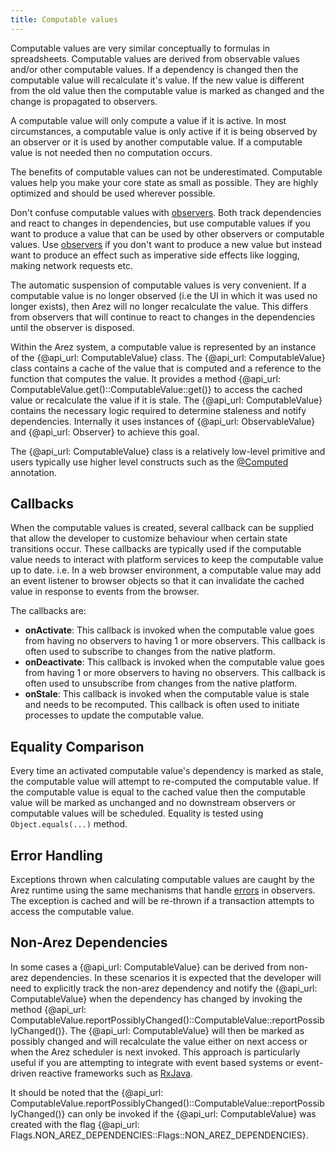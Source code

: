 ```yaml
---
title: Computable values
---
```


Computable values are very similar conceptually to formulas in spreadsheets. Computable values are derived
from observable values and/or other computable values. If a dependency is changed then the computable value
will recalculate it's value. If the new value is different from the old value then the computable value is
marked as changed and the change is propagated to observers.

A computable value will only compute a value if it is active. In most circumstances, a computable value is only
active if it is being observed by an observer or it is used by another computable value. If a computable value
is not needed then no computation occurs.

The benefits of computable values can not be underestimated. Computable values help you make your core state
as small as possible. They are highly optimized and should be used wherever possible.

Don't confuse computable values with [observers](observers.md). Both track dependencies and react to changes
in dependencies, but use computable values if you want to produce a value that can be used by other observers
or computable values. Use [observers](observers.md) if you don't want to produce a new value but instead want
to produce an effect such as imperative side effects like logging, making network requests etc.

The automatic suspension of computable values is very convenient. If a computable value is no longer observed
(i.e the UI in which it was used no longer exists), then Arez will no longer recalculate the value. This differs
from observers that will continue to react to changes in the dependencies until the observer is disposed.

Within the Arez system, a computable value is represented by an instance of the {@api_url: ComputableValue}
class. The {@api_url: ComputableValue} class contains a cache of the value that is computed and a reference to the
function that computes the value. It provides a method {@api_url: ComputableValue.get()::ComputableValue::get()} to
access the cached value or recalculate the value if it is stale. The {@api_url: ComputableValue} contains the necessary
logic required to determine staleness and notify dependencies. Internally it uses instances of {@api_url: ObservableValue}
and {@api_url: Observer} to achieve this goal.

The {@api_url: ComputableValue} class is a relatively low-level primitive and users typically use higher level
constructs such as the [@Computed](at_computed.md) annotation.

## Callbacks

When the computable values is created, several callback can be supplied that allow the developer to customize
behaviour when certain state transitions occur. These callbacks are typically used if the computable value needs
to interact with platform services to keep the computable value up to date. i.e. In a web browser environment, a
computable value may add an event listener to browser objects so that it can invalidate the cached value in response
to events from the browser.

The callbacks are:

* **onActivate**: This callback is invoked when the computable value goes from having no observers to having 1 or
  more observers. This callback is often used to subscribe to changes from the native platform.
* **onDeactivate**: This callback is invoked when the computable value goes from having 1 or more observers to
  having no observers. This callback is often used to unsubscribe from changes from the native platform.
* **onStale**: This callback is invoked when the computable value is stale and needs to be recomputed. This callback
  is often used to initiate processes to update the computable value.

## Equality Comparison

Every time an activated computable value's dependency is marked as stale, the computable value will attempt to
re-computed the computable value. If the computable value is equal to the cached value then the computable value
will be marked as unchanged and no downstream observers or computable values will be scheduled. Equality is
tested using `Object.equals(...)` method.

## Error Handling

Exceptions thrown when calculating computable values are caught by the Arez runtime using the same mechanisms that
handle [errors](observers.md#error-handling) in observers. The exception is cached and will be re-thrown if a
transaction attempts to access the computable value.

## Non-Arez Dependencies

In some cases a {@api_url: ComputableValue} can be derived from non-arez dependencies. In these scenarios it is
expected that the developer will need to explicitly track the non-arez dependency and notify the
{@api_url: ComputableValue} when the dependency has changed by invoking the method
{@api_url: ComputableValue.reportPossiblyChanged()::ComputableValue::reportPossiblyChanged()}. The
{@api_url: ComputableValue} will then be marked as possibly changed and will recalculate the value either on next
access or when the Arez scheduler is next invoked. This approach is particularly useful if you are attempting to
integrate with event based systems or event-driven reactive frameworks such as [RxJava](https://github.com/ReactiveX/RxJava).

It should be noted that the {@api_url: ComputableValue.reportPossiblyChanged()::ComputableValue::reportPossiblyChanged()}
can only be invoked if the {@api_url: ComputableValue} was created with the flag
{@api_url: Flags.NON_AREZ_DEPENDENCIES::Flags::NON_AREZ_DEPENDENCIES}.
